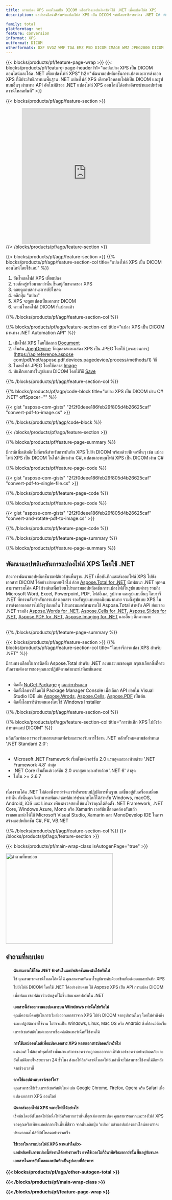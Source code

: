 ```yaml
---
title: การแปลง XPS ออนไลน์เป็น DICOM หรือสร้างแอปพลิเคชันที่ใช้ .NET เพื่อแปลงไฟล์ XPS
description: แอปออนไลน์ฟรีสำหรับแปลงไฟล์ XPS เป็น DICOM รหัสไลบรารีการแปลง .NET C# สำหรับเอกสาร XPS 

family: total
platformtag: net
feature: conversion
informat: XPS
outformat: DICOM
otherformats: DXF SVGZ WMF TGA EMZ PSD DICOM IMAGE WMZ JPEG2000 DICOM
---
```

{{< blocks/products/pf/feature-page-wrap >}}
{{< blocks/products/pf/feature-page-header h1="แอปแปลง XPS เป็น DICOM ออนไลน์และโค้ด .NET เพื่อแปลงไฟล์ XPS" h2="พัฒนาแอปพลิเคชั่นการแปลงและการส่งออก XPS ที่มีประสิทธิภาพบนพื้นฐาน .NET แปลงไฟล์ XPS เดียวหรือหลายไฟล์เป็น DICOM และรูปแบบอื่นๆ ผ่านทาง API อัตโนมัติของ .NET แปลงไฟล์ XPS ออนไลน์ได้อย่างอิสระผ่านแอปพร้อมดาวน์โหลดทันที" >}}


{{< blocks/products/pf/agp/feature-section >}}

<div class="container-fluid agp-content bg-white aboutfile box-1 vh100 section nopbtm">
<div class=container>
<div class=row>
<div class="demobox tc col-md-12 padding-0" align="center">

<iframe title="แอปแปลง XPS เป็น DICOM ออนไลน์ฟรี" style="border: none; height: 426px;" scrolling="no" src="https://widgets.aspose.cloud/total-conversion/?to=dicom&from=xps" id="child-iframe" width="80%"></iframe>

</div></div>
</div></div>
{{< /blocks/products/pf/agp/feature-section >}}


{{< blocks/products/pf/agp/feature-section >}}
{{% blocks/products/pf/agp/feature-section-col title="แปลงไฟล์ XPS เป็น DICOM ออนไลน์โดยใช้แอป" %}}

1. อัพโหลดไฟล์ XPS เพื่อแปลง
1. รอสักครู่หรือมากกว่านั้น ขึ้นอยู่กับขนาดของ XPS
1. คอยดูแถบสถานะการอัปโหลด
1. คลิกปุ่ม "แปลง"
1. XPS จะถูกแปลงเป็นเอกสาร DICOM
1. ดาวน์โหลดไฟล์ DICOM ที่แปลงแล้ว

{{% /blocks/products/pf/agp/feature-section-col %}}

{{% blocks/products/pf/agp/feature-section-col title="แปลง XPS เป็น DICOM ผ่านทาง .NET Automation API" %}}


1. เปิดไฟล์ XPS โดยใช้คลาส [Document](https://reference.aspose.com/pdf/net/aspose.pdf/document)
2. เริ่มต้น [JpegDevice](https://reference.aspose.com/pdf/net/aspose.pdf.devices/jpegdevice) วัตถุคลาสและแสดง XPS เป็น JPEG โดยใช้ [กระบวนการ](https://apireference.aspose com/pdf/net/aspose.pdf.devices.pagedevice/process/methods/1) วิธี
3. โหลดไฟล์ JPEG โดยใช้คลาส [Image](https://reference.aspose.com/imaging/net/aspose.imaging/image)
4. บันทึกเอกสารในรูปแบบ DICOM โดยใช้วิธี [Save](https://reference.aspose.com/imaging/net/aspose.imaging.image/save/methods/4)



{{% /blocks/products/pf/agp/feature-section-col %}}

{{% blocks/products/pf/agp/code-block title="แปลง XPS เป็น DICOM ผ่าน C# .NET" offSpacer="" %}}

{{< gist "aspose-com-gists" "2f2f0deee186feb29f805d4b26625caf" "convert-pdf-to-image.cs" >}}

{{% /blocks/products/pf/agp/code-block %}}

{{< /blocks/products/pf/agp/feature-section >}}

{{% blocks/products/pf/feature-page-summary %}}

มีกรณีเพิ่มเติมอีกไม่กี่กรณีสำหรับการบันทึก XPS ไปยัง DICOM พร้อมด้วยฟีเจอร์อื่นๆ เช่น แปลงไฟล์ XPS เป็น DICOM ในไฟล์เดียวผ่าน C#, แปลงและหมุนไฟล์ XPS เป็น DICOM ผ่าน C#

{{% blocks/products/pf/feature-page-code %}}
{{< gist "aspose-com-gists" "2f2f0deee186feb29f805d4b26625caf" "convert-pdf-to-single-file.cs" >}}
{{% /blocks/products/pf/feature-page-code  %}}
{{% blocks/products/pf/feature-page-code %}}
{{< gist "aspose-com-gists" "2f2f0deee186feb29f805d4b26625caf" "convert-and-rotate-pdf-to-image.cs" >}}
{{% /blocks/products/pf/feature-page-code  %}}


{{% /blocks/products/pf/feature-page-summary %}}

{{% blocks/products/pf/feature-page-summary %}}

<h2>พัฒนาแอปพลิเคชันการแปลงไฟล์ XPS โดยใช้ .NET</h2>

ต้องการพัฒนาแอปพลิเคชันซอฟต์แวร์บนพื้นฐาน .NET เพื่อบันทึกและส่งออกไฟล์ XPS ไปยังเอกสาร DICOM ได้อย่างง่ายดายหรือไม่ ด้วย [Aspose.Total for .NET](https://products.aspose.com/total/th/net/) นักพัฒนา .NET ทุกคนสามารถรวมโค้ด API ข้างต้นเพื่อเขียนโปรแกรมแอปพลิเคชันการแปลงไฟล์ในรูปแบบต่างๆ รวมถึง Microsoft Word, Excel, Powerpoint, PDF, ไฟล์อีเมล, รูปภาพ และรูปแบบอื่นๆ ไลบรารี .NET ที่ทรงพลังสำหรับการแปลงเอกสาร รองรับรูปแบบยอดนิยมมากมาย รวมถึงรูปแบบ XPS ในการส่งออกเอกสารไปยังรูปแบบอื่น โปรแกรมเมอร์สามารถใช้ Aspose.Total สำหรับ API ย่อยของ .NET รวมถึง [Aspose.Words for .NET](https://products.aspose.com/words/th/net/), [Aspose.Cells for .NET](https://products.aspose.com/cells/th/net/), [Aspose.Slides for .NET](https://products.aspose.com/slides/th/net/), [Aspose.PDF for .NET](https://products.aspose.com/pdf/th/net/), [Aspose.Imaging for .NET](https://products.aspose.com/imaging/th/net/) และอื่นๆ อีกมากมาย<br /><br />

{{% /blocks/products/pf/feature-page-summary %}}

{{< blocks/products/pf/agp/feature-section >}}
{{% blocks/products/pf/agp/feature-section-col title="ไลบรารีการแปลง XPS สำหรับ .NET" %}}

มีสามทางเลือกในการติดตั้ง Aspose.Total สำหรับ .NET ลงบนระบบของคุณ กรุณาเลือกสิ่งที่ตรงกับความต้องการของคุณและปฏิบัติตามคำแนะนำทีละขั้นตอน:<br /><br />

- ติดตั้ง [NuGet Package](https://www.nuget.org/packages/Aspose.Total/) ดู [เอกสารประกอบ](https://docs.aspose.com/total/net/)
- ติดตั้งไลบรารีโดยใช้ Package Manager Console เมื่อเลือก API ย่อยใน Visual Studio IDE เช่น [Aspose.Wrods](https://docs.aspose.com/words/net/installation/#install-asposecells-using-package-manager-gui), [Aspose.Cells](https://docs.aspose.com/cells/net/installation/#install-asposecells-using-package-manager-gui), [Aspose.PDF](https://docs.aspose.com/pdf/net/installation/#install-asposecells-using-package-manager-gui) เป็นต้น
- ติดตั้งไลบรารีด้วยตนเองโดยใช้ Windows Installer

{{% /blocks/products/pf/agp/feature-section-col %}}

{{% blocks/products/pf/agp/feature-section-col title="การบันทึก XPS ไปยังข้อกำหนดแอป DICOM" %}}

ผลิตภัณฑ์ของเรารองรับหลายแพลตฟอร์มและรองรับการใช้งาน .NET หลักทั้งหมดตามข้อกำหนด '.NET Standard 2.0':<br /><br />

- Microsoft .NET Framework เริ่มตั้งแต่เวอร์ชัน 2.0 แรกสุดและลงท้ายด้วย '.NET Framework 4.8' ล่าสุด
- .NET Core เริ่มตั้งแต่เวอร์ชัน 2.0 แรกสุดและลงท้ายด้วย '.NET 6' ล่าสุด
- โมโน >= 2.6.7
<br />
เนื่องจากโค้ด .NET ไม่ต้องพึ่งพาฮาร์ดแวร์หรือระบบปฏิบัติการพื้นฐาน แต่ขึ้นอยู่กับเครื่องเสมือนเท่านั้น ดังนั้นคุณจึงสามารถพัฒนาซอฟต์แวร์ประเภทใดก็ได้สำหรับ Windows, macOS, Android, iOS และ Linux เพียงตรวจสอบให้แน่ใจว่าคุณได้ติดตั้ง .NET Framework, .NET Core, Windows Azure, Mono หรือ Xamarin เวอร์ชันที่สอดคล้องกันแล้ว<br />
เราขอแนะนำให้ใช้ Microsoft Visual Studio, Xamarin และ MonoDevelop IDE ในการสร้างแอปพลิเคชัน C#, F#, VB.NET

{{% /blocks/products/pf/agp/feature-section-col %}}
{{< /blocks/products/pf/agp/feature-section >}}

{{< blocks/products/pf/main-wrap-class isAutogenPage="true" >}}

<style>.howtolist li{margin-right: 0!important;line-height: 26px;position: relative;margin-bottom: 10px;font-size: 13px;list-style-type: none;}</style>
<div class="col-md-12 tl bg-gray-dark howtolist section">
  <a class="anchor" name="faqpage"></a>
  <div class="container tl dflex" itemscope="" itemtype="https://schema.org/FAQPage">
      <div class="col-md-4 howtosectiongfx">
          <img class="social-panel-hide-on-mobile" src="https://www.groupdocs.cloud/templates/brand/images/groupdocs/conversion/groupdocs_conversion-brand.png" alt="คำถามที่พบบ่อย" width="335" height="283">
      </div>
      <div class="howtosection col-md-8">
          <div>
              <h2>คำถามที่พบบ่อย</h2>
               <ul>
                  <li itemscope="" itemprop="mainEntity" itemtype="https://schema.org/Question">
                      <div>
                          <span itemprop="name"><b>ฉันสามารถใช้โค้ด .NET ข้างต้นในแอปพลิเคชันของฉันได้หรือไม่</b></span>
                      </div>
                      <div itemscope="" itemprop="acceptedAnswer" itemtype="https://schema.org/Answer">
                          <span itemprop="text">ใช่ คุณสามารถดาวน์โหลดโค้ดนี้ได้ คุณสามารถพัฒนาโซลูชันระดับมืออาชีพเพื่อส่งออกและบันทึก XPS ไปยังไฟล์ DICOM โดยใช้ .NET ได้อย่างง่ายดาย ใช้ Aspose XPS เป็น API การแปลง DICOM เพื่อพัฒนาซอฟต์แวร์ระดับสูงที่ไม่ขึ้นกับแพลตฟอร์มใน .NET</span>
                      </div>
                  </li>
                  <li itemscope="" itemprop="mainEntity" itemtype="https://schema.org/Question">
                      <div>
                          <span itemprop="name"><b>เอกสารนี้ส่งออกงานแอปเฉพาะบน Windows เท่านั้นใช่หรือไม่</b></span>
                      </div>
                      <div itemscope="" itemprop="acceptedAnswer" itemtype="https://schema.org/Answer">
                          <span itemprop="text">คุณมีความยืดหยุ่นในการเริ่มส่งออกเอกสารจาก XPS ไปยัง DICOM จากอุปกรณ์ใดๆ โดยไม่คำนึงถึงระบบปฏิบัติการที่ใช้งาน ไม่ว่าจะเป็น Windows, Linux, Mac OS หรือ Android สิ่งที่ต้องมีคือเว็บเบราว์เซอร์สมัยใหม่และการเชื่อมต่ออินเทอร์เน็ตที่ใช้งานได้</span>
                      </div>
                  </li>
                  <li itemscope="" itemprop="mainEntity" itemtype="https://schema.org/Question">
                      <div>
                          <span itemprop="name"><b>การใช้แอปออนไลน์เพื่อแปลงเอกสาร XPS หลายเอกสารปลอดภัยหรือไม่</b></span>
                      </div>
                      <div itemscope="" itemprop="acceptedAnswer" itemtype="https://schema.org/Answer">
                          <span itemprop="text">แน่นอน! ไฟล์เอาท์พุตที่สร้างขึ้นผ่านบริการของเราจะถูกลบออกจากเซิร์ฟเวอร์ของเราอย่างปลอดภัยและอัตโนมัติภายในระยะเวลา 24 ชั่วโมง ส่งผลให้ลิงก์ดาวน์โหลดไฟล์เหล่านี้จะไม่สามารถใช้งานได้อีกหลังจากช่วงเวลานี้</span>
                      </div>
                  </li>                 
                  <li itemscope="" itemprop="mainEntity" itemtype="https://schema.org/Question">
                      <div>
                          <span itemprop="name"><b>ควรใช้แอปผ่านเบราว์เซอร์ใด?</b></span>
                      </div>
                      <div itemscope="" itemprop="acceptedAnswer" itemtype="https://schema.org/Answer">
                          <span itemprop="text">คุณสามารถใช้เว็บเบราว์เซอร์สมัยใหม่ เช่น Google Chrome, Firefox, Opera หรือ Safari เพื่อแปลงเอกสาร XPS ออนไลน์</span>
                      </div>
                  </li>
 		  <li itemscope="" itemprop="mainEntity" itemtype="https://schema.org/Question">
                      <div>
                          <span itemprop="name"><b>ฉันจะส่งออกไฟล์ XPS หลายไฟล์ได้อย่างไร</b></span>
                      </div>
                      <div itemscope="" itemprop="acceptedAnswer" itemtype="https://schema.org/Answer">
                          <span itemprop="text">เริ่มต้นโดยอัปโหลดไฟล์หนึ่งไฟล์หรือมากกว่านั้นที่คุณต้องการแปลง คุณสามารถลากและวางไฟล์ XPS ของคุณหรือเพียงแค่คลิกภายในพื้นที่สีขาว จากนั้นคลิกปุ่ม 'แปลง' แล้วแอปแปลงออนไลน์ของเราจะประมวลผลไฟล์ที่อัปโหลดอย่างรวดเร็ว</span>
                      </div>
                  </li>
 		  <li itemscope="" itemprop="mainEntity" itemtype="https://schema.org/Question">
                      <div>
                          <span itemprop="name"><b>ใช้เวลาในการแปลงไฟล์ XPS นานเท่าใด/b></span>
                      </div>
                      <div itemscope="" itemprop="acceptedAnswer" itemtype="https://schema.org/Answer">
                          <span itemprop="text">แอปพลิเคชันการแปลงนี้ทำงานได้อย่างรวดเร็ว อาจใช้เวลาไม่กี่วินาทีหรือมากกว่านั้น ขึ้นอยู่กับขนาดเอกสารในการอัปโหลดและบันทึกเป็นรูปแบบที่ต้องการ</span>
                      </div>
                  </li>
              </ul>
          </div>
      </div>
  </div>

{{< blocks/products/pf/agp/other-autogen-total >}}

{{< /blocks/products/pf/main-wrap-class >}}

{{< /blocks/products/pf/feature-page-wrap >}}